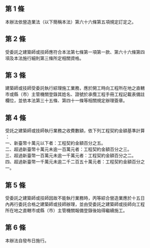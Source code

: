 第 1 條
-------
本辦法依營造業法（以下簡稱本法）第六十六條第五項規定訂定之。

第 2 條
-------
受委託之建築師或技師應符合本法第七條第一項第一款、第六十六條第四  
項及本法施行細則第三條所定相關資格。

第 3 條
-------
建築師或技師受委託執行綜理施工業務，應於開工時向工程所在地之直轄  
市或縣（市）主管機關登錄其姓名、證號於承攬工程手冊工程記載表備註  
欄位，並依本法第三十五條、第四十一條等相關規定辦理簽章。

第 4 條
-------
受託之建築師或技師執行業務之收費數額，依下列工程契約金額基準計算  
：  
一、新臺幣十萬元以下者：工程契約金額百分之五。  
二、超過新臺幣十萬元未逾一百萬元者：工程契約金額百分之三。  
三、超過新臺幣一百萬元未逾一千萬元者：工程契約金額百分之二。  
四、超過新臺幣一千萬元未逾二千二百五十萬元者：工程契約金額百分之  
    一。

第 5 條
-------
受委託之建築師或技師因故不能執行業務時，丙等綜合營造業應於十五日  
內再行委託合格之建築師或技師辦理，並由受委託之建築師或技師向工程  
所在地之直轄市或縣（市）主管機關報備登錄後始得繼續施工。

第 6 條
-------
本辦法自發布日施行。

